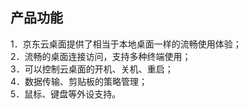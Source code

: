 ## 产品功能
1．京东云桌面提供了相当于本地桌面一样的流畅使用体验；</br>
2．流畅的桌面连接访问，支持多种终端使用；</br>
3．可以控制云桌面的开机、关机、重启；</br>
4．数据传输、剪贴板的策略管理；</br>
5．鼠标、键盘等外设支持。</br>
